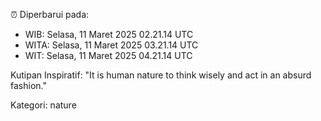 ⏰ Diperbarui pada:
- WIB: Selasa, 11 Maret 2025 02.21.14 UTC
- WITA: Selasa, 11 Maret 2025 03.21.14 UTC
- WIT: Selasa, 11 Maret 2025 04.21.14 UTC

Kutipan Inspiratif:
"It is human nature to think wisely and act in an absurd fashion."


Kategori: nature


